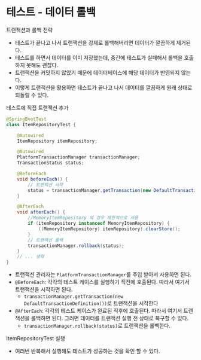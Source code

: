 # 테스트 - 데이터 롤백

트랜잭션과 롤백 전략
- 테스트가 끝나고 나서 트랜잭션을 강제로 롤백해버리면 데이터가 깔끔하게 제거된다.
- 테스트를 하면서 데이터를 이미 저장했는데, 중간에 테스트가 실패해서 롤백을 호출하지 못해도 괜찮다. 
- 트랜잭션을 커밋하지 않았기 때문에 데이터베이스에 해당 데이터가 반영되지 않는다.
- 이렇게 트랜잭션을 활용하면 테스트가 끝나고 나서 데이터를 깔끔하게 원래 상태로 되돌릴 수 있다.

테스트에 직접 트랜잭션 추가
```java
@SpringBootTest
class ItemRepositoryTest {

    @Autowired
    ItemRepository itemRepository;

    @Autowired
    PlatformTransactionManager transactionManager;
    TransactionStatus status;

    @BeforeEach
    void beforeEach() {
        // 트랜잭션 시작
        status = transactionManager.getTransaction(new DefaultTransactionDefinition());
    }

    @AfterEach
    void afterEach() {
        //MemoryItemRepository 의 경우 제한적으로 사용
        if (itemRepository instanceof MemoryItemRepository) {
            ((MemoryItemRepository) itemRepository).clearStore();
        }
        // 트랜잭션 롤백
        transactionManager.rollback(status);
    }
    // ... 생략 
}
```
- 트랜잭션 관리자는 ``PlatformTransactionManager``를 주입 받아서 사용하면 된다.
- ``@BeforeEach``: 각각의 테스트 케이스를 실행하기 직전에 호출된다. 따라서 여기서 트랜잭션을 시작하면 된다. 
  - ``transactionManager.getTransaction(new DefaultTransactionDefinition())``로 트랜잭션을 시작한다 
- ``@AfterEach``: 각각의 테스트 케이스가 완료된 직후에 호출된다. 따라서 여기서 트랜잭션을 롤백하면 된다. 
  그러면 데이터를 트랜잭션 실행 전 상태로 복구할 수 있다.
  - ``transactionManager.rollback(status)``로 트랜잭션을 롤백한다.

ItemRepositoryTest 실행
- 여러번 반복해서 실행해도 테스트가 성공하는 것을 확인 할 수 있다.

